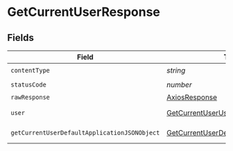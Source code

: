 # GetCurrentUserResponse


## Fields

| Field                                                                                                   | Type                                                                                                    | Required                                                                                                | Description                                                                                             |
| ------------------------------------------------------------------------------------------------------- | ------------------------------------------------------------------------------------------------------- | ------------------------------------------------------------------------------------------------------- | ------------------------------------------------------------------------------------------------------- |
| `contentType`                                                                                           | *string*                                                                                                | :heavy_check_mark:                                                                                      | N/A                                                                                                     |
| `statusCode`                                                                                            | *number*                                                                                                | :heavy_check_mark:                                                                                      | N/A                                                                                                     |
| `rawResponse`                                                                                           | [AxiosResponse](https://axios-http.com/docs/res_schema)                                                 | :heavy_minus_sign:                                                                                      | N/A                                                                                                     |
| `user`                                                                                                  | [GetCurrentUserUser](../../models/operations/getcurrentuseruser.md)                                     | :heavy_minus_sign:                                                                                      | User login information.                                                                                 |
| `getCurrentUserDefaultApplicationJSONObject`                                                            | [GetCurrentUserDefaultApplicationJSON](../../models/operations/getcurrentuserdefaultapplicationjson.md) | :heavy_minus_sign:                                                                                      | Error response.                                                                                         |